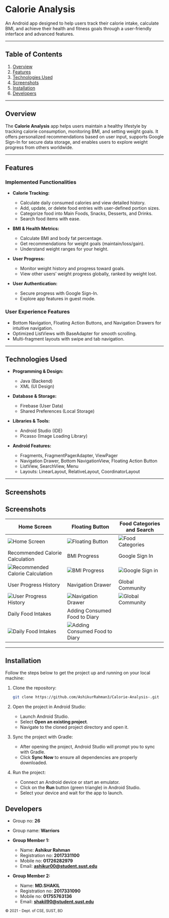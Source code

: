 # **Calorie Analysis**

An Android app designed to help users track their calorie intake, calculate BMI, and achieve their health and fitness goals through a user-friendly interface and advanced features.

---

## **Table of Contents**

1. [Overview](#overview)  
2. [Features](#features)  
3. [Technologies Used](#technologies-used) 
4. [Screenshots](#screenshots)  
5. [Installation](#installation)   
6. [Developers](#developers)   


---

## **Overview**

The **Calorie Analysis** app helps users maintain a healthy lifestyle by tracking calorie consumption, monitoring BMI, and setting weight goals. It offers personalized recommendations based on user input, supports Google Sign-In for secure data storage, and enables users to explore weight progress from others worldwide.

---


## **Features**

### **Implemented Functionalities**
- **Calorie Tracking:**  
  - Calculate daily consumed calories and view detailed history.  
  - Add, update, or delete food entries with user-defined portion sizes.  
  - Categorize food into Main Foods, Snacks, Desserts, and Drinks.  
  - Search food items with ease.  

- **BMI & Health Metrics:**  
  - Calculate BMI and body fat percentage.  
  - Get recommendations for weight goals (maintain/loss/gain).  
  - Understand weight ranges for your height.  

- **User Progress:**  
  - Monitor weight history and progress toward goals.  
  - View other users’ weight progress globally, ranked by weight lost.  

- **User Authentication:**  
  - Secure progress with Google Sign-In.  
  - Explore app features in guest mode.  

### **User Experience Features**
- Bottom Navigation, Floating Action Buttons, and Navigation Drawers for intuitive navigation.  
- Optimized ListViews with BaseAdapter for smooth scrolling.  
- Multi-fragment layouts with swipe and tab navigation.  

---



## **Technologies Used**

- **Programming & Design:**  
  - Java (Backend)  
  - XML (UI Design)  

- **Database & Storage:**  
  - Firebase (User Data)  
  - Shared Preferences (Local Storage)  

- **Libraries & Tools:**  
  - Android Studio (IDE)  
  - Picasso (Image Loading Library)  

- **Android Features:**  
  - Fragments, FragmentPagerAdapter, ViewPager  
  - Navigation Drawer, Bottom NavigationView, Floating Action Button  
  - ListView, SearchView, Menu  
  - Layouts: LinearLayout, RelativeLayout, CoordinatorLayout  

---


## **Screenshots**

## Screenshots

| Home Screen | Floating Button | Food Categories and Search |
|-------------|-----------------|----------------------------|
| ![Home Screen](images/dashboard_norml_weight.png) | ![Floating Button](images/plus_button_options.png) | ![Food Categories](images/dashboard_main_foods.png) |
| Recommended Calorie Calculation | BMI Progress | Google Sign In |
| ![Recommended Calorie Calculation](images/recommending_calorie_goal.png) | ![BMI Progress](images/bmi_and_stardand_weight.png) | ![Google Sign in](images/Sign_in_Screen.png) |
| User Progress History | Navigation Drawer | Global Community |
| ![User Progress History](images/weight_history.png) | ![Navigation Drawer](images/navigation_drawer.png) | ![Global Community](images/global_users.png) |
| Daily Food Intakes | Adding Consumed Food to Diary |
| ![Daily Food Intakes](images/today_diary.png) | ![Adding Consumed Food to Diary](images/add_to_diary_from_foods.png) |


---

## **Installation**

Follow the steps below to get the project up and running on your local machine:

1. Clone the repository:
   ```bash
   git clone https://github.com/AshikurRahman3/Calorie-Analysis-.git

2. Open the project in Android Studio:

    - Launch Android Studio.
    - Select **Open an existing project**.
    - Navigate to the cloned project directory and open it.
3. Sync the project with Gradle:

    - After opening the project, Android Studio will prompt you to sync with Gradle.
    - Click **Sync Now** to ensure all dependencies are properly downloaded.
4. Run the project:

    - Connect an Android device or start an emulator.
    - Click on the **Run** button (green triangle) in Android Studio.
    - Select your device and wait for the app to launch.



## **Developers**

- Group no: **26**
- Group name: **Warriors**


- **Group Member 1:**

  - Name: **Ashikur Rahman**
  - Registration no: **2017331100**
  - Mobile no: **01726282979**
  - Email: **ashikur00@student.sust.edu**
- **Group Member 2:**
  - Name: **MD.SHAKIL**
  - Registration no: **2017331090**
  - Mobile no: **01755763136**
  - Email: **shakil90@student.sust.edu**

<small>&copy; 2021 - Dept. of CSE, SUST, BD</small>
